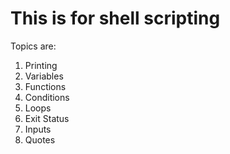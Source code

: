 # This is for shell scripting

Topics are:

1. Printing
2. Variables
3. Functions
4. Conditions
5. Loops
6. Exit Status
7. Inputs
8. Quotes